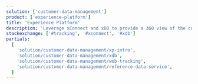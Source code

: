```yaml
---
solution: ['customer-data-management']
product: ['experience-platform']
title: 'Experience Platform'
description: 'Leverage xConnect and xDB to provide a 360 view of the customer in your fully integrated DXP platform'
stackexchange: ['#tracking', '#xconnect', '#xdb']
partials:
  [
    'solution/customer-data-management/xp-intro',
    'solution/customer-data-management/xdb',
    'solution/customer-data-management/web-tracking',
    'solution/customer-data-management/reference-data-service',
  ]
---
```

